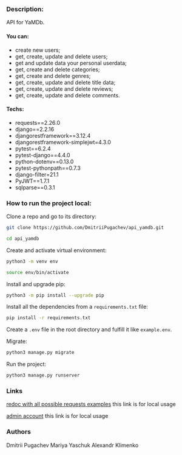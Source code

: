 ### Description:
API for YaMDb.
#### You can:
  * create new users;
  * get, create, update and delete users;
  * get and update data your personal userdata;
  * get, create and delete categories;
  * get, create and delete genres;
  * get, create, update and delete title data;
  * get, create, update and delete reviews;
  * get, create, update and delete comments.
#### Techs:
  * requests==2.26.0
  * django==2.2.16
  * djangorestframework==3.12.4
  * djangorestframework-simplejwt=4.3.0
  * pytest==6.2.4
  * pytest-django==4.4.0
  * python-dotenv==0.13.0
  * pytest-pythonpath==0.7.3
  * django-filter=21.1
  * PyJWT==1.7.1
  * sqlparse==0.3.1
### How to run the project local:
Clone a repo and go to its directory:
```bash
git clone https://github.com/DmitriiPugachev/api_yamdb.git
```
```bash
cd api_yamdb
```
Create and activate virtual environment:
```bash
python3 -m venv env
```
```bash
source env/bin/activate
```
Install and upgrade pip:
```bash
python3 -m pip install --upgrade pip
```
Install all the dependencies from a ```requirements.txt``` file:
```bash
pip install -r requirements.txt
```
Create a ```.env``` file in the root directory and fulfill it like ```example.env```.

Migrate:
```bash
python3 manage.py migrate
```
Run the project:
```bash
python3 manage.py runserver
```
### Links
[redoc with all possible requests examples](http://127.0.0.1:8000/redoc/) this link is for local usage

[admin account](http://127.0.0.1:8000/admin/)  this link is for local usage
### Authors
Dmitrii Pugachev
Mariya Yaschuk
Alexandr Klimenko

